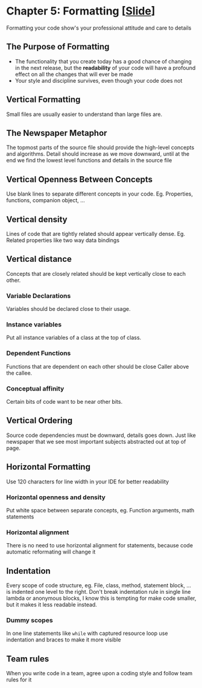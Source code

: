 # Chapter 5: Formatting [[Slide](../slides/05_Chapter_5_Formatting.pptx)]

Formatting your code show's your professional attitude and care to details

## The Purpose of Formatting
- The functionality that you create today has a good chance of changing in the next release, but the **readability** of your code will have a profound effect on all the changes that will ever be made
- Your style and discipline survives, even though your code does not

## Vertical Formatting
Small files are usually easier to understand than large files are.

## The Newspaper Metaphor
The topmost parts of the source file should provide the high-level concepts and algorithms. Detail should increase as we move downward, until at the end we find the lowest level functions and details in the source file

## Vertical Openness Between Concepts
Use blank lines to separate different concepts in your code. Eg. Properties, functions, companion object, …

## Vertical density
Lines of code that are tightly related should appear vertically dense. Eg. Related properties like two way data bindings

## Vertical distance
Concepts that are closely related should be kept vertically close to each other.

### Variable Declarations
Variables should be declared close to their usage.

### Instance variables
Put all instance variables of a class at the top of class.

### Dependent Functions
Functions that are dependent on each other should be close Caller above the callee.

### Conceptual affinity
Certain bits of code want to be near other bits.

## Vertical Ordering
Source code dependencies must be downward, details goes down.
Just like newspaper that we see most important subjects abstracted out at top of page.

## Horizontal Formatting
Use 120 characters for line width in your IDE for better readability

### Horizontal openness and density
Put white space between separate concepts, eg. Function arguments, math statements

### Horizontal alignment
There is no need to use horizontal alignment for statements, because code automatic reformating will change it

## Indentation
Every scope of code structure, eg. File, class, method, statement block, … is indented one level to the right.
Don't break indentation rule in single line lambda or anonymous blocks, I know this is tempting for make code smaller, but it makes it less readable instead.

### Dummy scopes
In one line statements like `while` with captured resource loop use indentation and braces to make it more visible

## Team rules
When you write code in a team, agree upon a coding style and follow team rules for it
